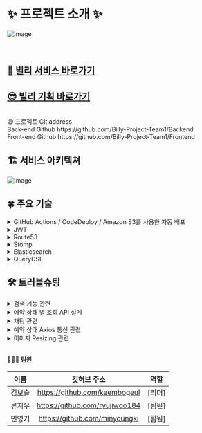 # ✨ 프로젝트 소개 ✨

![image](https://user-images.githubusercontent.com/83330576/193493626-9350d558-50c1-4f3c-adc3-a3d7b7919b0a.png)

<br>
<h2><a href="https://billyproject.shop" dir="auto">🤩 빌리 서비스 바로가기</a></h2>
<h2><a href="https://gossamer-bath-a39.notion.site/Billy-1c64df5f1eb64281aad11b693835e3bc" dir="auto">😎 빌리 기획 바로가기</a></h2>
<br>
😆 프로젝트 Git address<br>
Back-end Github https://github.com/Billy-Project-Team1/Backend<br>
Front-end Github https://github.com/Billy-Project-Team1/Frontend<br>

## <h2>🏗 서비스 아키텍쳐</h2>
![image](https://user-images.githubusercontent.com/83330576/193495609-2b7f78ad-6191-4014-9b8c-9c2cc5ba37db.png)

## <h2>🍀 주요 기술</h2>
<details>
  <summary> GitHub Actions / CodeDeploy / Amazon S3를 사용한 자동 배포 </summary>
  <ul dir="auto">
    <li>
      유저의 측면에서 서버가 중단되어 서비스를 이용하지 못하는 상황을 막고자
GitHub Action으로 빌드를 진행하고 빌드한 파일을 S3에 업로드한 후
Codedeploy에서 사전에 작성된 script를 기반으로 자동 배포를 할 수 있도록 구현
    </li>
  </ul>
</details>

<details>
  <summary> JWT </summary>
  <ul dir="auto">
    <li>
      권한 부여 :  사용자가 로그인하면 이후의 각 요청에는 JWT가 포함되어 사용자가 해당 토큰으로 허용된 경로, 서비스 및 리소스에 액세스할 수 있음
    </li>
    <li>
      정보 교환 :  JSON 웹 토큰은 당사자 간에 정보를 안전하게 전송하는 좋은 방법
JWT는 보낸 사람이 자신이 누구인지 확인할 수 있음
또한 헤더와 페이로드를 사용하여 서명을 계산하므로 내용이 조작되지 않았는지 확인할 수도 있음
    </li>
  </ul>
</details>

<details>
  <summary> Route53 </summary>
  <ul dir="auto">
    <li>
      지연시간 기반 연결(Latency Based Routing) : 도메인 하나에 각 지역별로 가장 빠른 곳으로 연결해주는 서비시로 접속자하는 사용자가 전세계 어디서든 가장 반응이 빠른 네임서버로로 연결해주는 아주 훌륭한 서비스
    </li>
    <li>
      속도가 아주 빠른 유료 DNS 기반 : 일반적으로 한국의 도메인 주소 서비스 업체에서 무료로 제공하는 네임서버는 대부분 4개 이하로써 고정되어있는데 이로 인하여 해당 호스팅사에서 트래픽이 증가하면 네임서버 연결 단에서 먼저 시간 지체(Latency)가 일어나기 시작함. Route 53 에서는 해당 지역 리전의 가용 영역(Avaiable Area)에서 작동되는 수 천대의 네임서버에서 서버로드가 가장 작은 무작위 순서를 정해 할당하므로 네임서버의 동작 속도가 무척 빠름
    </li>
    <li>
      헬스 체크와 Fail Over : Route53은 자체적으로 Health check 기능을 가지고 있음. 즉, 하나의 DNS 명에 대해서 여러개의 IP 주소를 반환할 수 있는데, 해당 ip의 서버의 상태를 체크해서 장애 상태인 경우에는 네임서버의 리스에서 제외하고 있다가 장애가 복구 되면 다시 리스트에 추가하는 형태이므로 웹서버의 셧 다운타임을 최소로 하고 웹 사이트 반응 속도를 최대로 할 수 있는 기반 기술을 제공
    </li>
  </ul>
</details>

<details>
  <summary> Stomp </summary>
  <ul dir="auto">
    <li>
      Spring Security와 JWT를 연동해 메세지 보호 가능
    </li>
    <li>
      WebSocket만 사용해서 구현하면 요청,메시지 통신 과정을 처리하는 부분을 전부 구현해야 하지만 STOMP를 사용하면 기본적으로 pub/sub 구조로 되어있어 메시지를 발송하고, 메시지를 받아 처리하는 부분이 확실히 정해져 있기 때문에 개발하는 입장에서 명확하게 인지하고 개발할 수 있는 이점이 있습니다.
    </li>
  </ul>
</details>


<details>
  <summary> Elasticsearch </summary>
  <ul dir="auto">
    <li>JPA의 like절이나 contains절을 사용해서 검색기능을 구현할 때의 한계점
      <ul>
          <li>검색에 사용할 필드가 title과 detailLocation 두 가지였기 때문에 JPA로만 검색기능을 구현한다면 ex) 강남 자전거, 속초 헤어드라이기 이런식으로 지역과 제목 순으로 띄어쓰기를 포함해서만 검색이 가능한 한계점이 있었음
          </li>
      </ul>
    </li>
    <li>선택지는 Hibernate Search, Elasticsearch 등이 있었음</li>
    <li>두 가지 모두 구현해보았지만 Hibernate Search의 적용에 어려움이 있었고, Elasticsearch는 JPA의 Repository처럼 사용할 수 있었기 때문에 훨씬 간편하게 사용 가능, Elasticsearch 선택</li>
  </ul>
</details>
<details>
  <summary> QueryDSL </summary>
  <ul dir="auto">
    <li>다양한 조회 기능을 구현하고 싶고, 여러 테이블에서 데이터를 뽑아 사용하기 위함</li>
    <li>선택지는 QueryDSL, Native SQL, JOOQ 등이 있었음</li>
    <li>Native SQL은 데이터베이스 의존적, query문 작성이 QueryDSL보다 어려움</li>
    <li>QueryDSL은 Entity 클래스를 기반으로 QueryDSL 쿼리 전용 클래스를 만들어야 하는 단점이 있으나 자동으로 생성가능하며 사용이 매우 쉽고 직관적</li>
    <li>JOOQ은 QueryDSL 과 비교대상이 되는 프레임워크로 QueryDSL과 유사하며 Return 해주는 Class가 Entity가 아닌 별도의 Class 인 것이 단점.그리고 JOOQ은 유료데이터베이스에 대해서는 유료로 사용해야함</li>
    <li>현재 데이터베이스를 mysql을 사용하여 JOOQ 또한 무료로 사용 가능하지만 앞으로 계속 사용해볼 수 있는 확장성까지 고려해봤을 때 QueryDSL 사용해보는 것을 선택</li>
  </ul>
</details>

## <h2>🛠 트러블슈팅</h2>
<details>
  <summary> 검색 기능 관련 </summary>
  <ul dir="auto">
    <li><strong>문제 상황</strong>
        <ul dir="auto">
          <li>이전의 JPA의 like절이나 contains절을 사용할 때의 검색 기능은 ex) 강남 자전거, 속초 헤어드라이기 이런식으로 지역과 제목 순으로 띄어쓰기를 포함해서만 검색이 가능한 한계가 있었고, jmeter로 측정한 속도도 향상 시키고자함</li>
        </ul>
    </li>
    <li><strong>해결방안 1안</strong>
      <ul dir="auto">
        <li>Hibernate Search</li>
      </ul>
    </li>
    <li><strong>해결방안 2안</strong>
      <ul dir="auto">
        <li>Elasticsearch<br>
      </ul>
    </li>
    <li><strong>의견 조율</strong>
    <ul dir="auto">
      <li>Hibernate Search는 한글 검색 위주인 현재 프로젝트를 위해서는 Lucene Korean Analyzer 아리랑을 도입해야했고 적용 과정이 어려움, Elasticsearch는 한글 형태소 분석기인 nori를 쉽게 설치할 수 있고, Elasticsearch에서 색인된 데이터를 검색하고 시각화하는 기능을 제공해주는 Kibana에서 처음 index를 생성할 때 설정사항으로 글자를 쪼개서 검색할 수 있도록 설정이 가능</li>
      </ul>
    </li>
    <li><strong>의견 결정</strong>
      <ul dir="auto">
        <li>Elasticsearch으로 결정</li>
      </ul>
    </li>
    <li><strong>결과</strong>
      <ul dir="auto">
        <li>
          JMeter를 통해 1000명의 User가 동시에 이용했을 때의 평균 속도 10% 가량 감소
            <ul dir="auto">
              <li>
                JPA를 통한 검색 기능 JMeter Summary Report<br>
                ![image](https://user-images.githubusercontent.com/83330576/193503401-c3989dae-c43f-42e7-8e3f-e03fbb3ad52d.png)
              </li>
              <li>
                Elasticsearch를 통한 검색 기능 JMeter Summary Report<br>
                ![image](https://user-images.githubusercontent.com/83330576/193503457-cce38d2b-4e80-4f63-9fb3-c853ebcf1566.png)
              </li>
            </ul>
        </li>
      </ul>
    </li>
  </ul>
</details>

<details>
  <summary> 예약 상태 별 조회 API 설계 </summary>
  <ul dir="auto">
    <li><strong>문제 상황</strong>
        <ul dir="auto">
          <li>현재 프로젝트의 주요 기능 중 예약 상태 별 조회에서 빌려주는 사람 입장과 빌리는 사람 입장 모두에서 각 5가지의 상태 별 조회 기능 구현이 필요</li>
        </ul>
    </li>
    <li><strong>해결방안 1안</strong>
      <ul dir="auto">
        <li>빌리는 사람, 빌려주는 사람의 입장에서 각 5가지의 상태 별 API 구현 (총 10개의 API)</li>
      </ul>
    </li>
    <li><strong>해결방안 2안</strong>
      <ul dir="auto">
        <li>빌리는 사람, 빌려주는 사람의 입장에서 상태도 매개변수로 넣어주는 API 구현 (총 2개의 API)</li>
      </ul>
    </li>
    <li><strong>의견 조율</strong>
    <ul dir="auto">
      <li>1안은 프론트 측에서 만들어진 API를 호출하기만 하면 된다는 장점이 있지만 같은 로직의 API가 너무 많이 생김,  2안은 프론트 측에서 정해놓은 상태값을 전달해주기만 하면 2개의 API로 구현 가능</li>
      </ul>
    </li>
    <li><strong>의견 결정</strong>
      <ul dir="auto">
        <li>1안은 같은 로직을 반복적으로 10번이나 작성하기 때문에 매우 비효율적이라고 판단, 2안이 훨씬 효율적이라고 판단하여 결정</li>
      </ul>
    </li>
  </ul>
</details>

<details>
  <summary> 채팅 관련 </summary>
  <ul dir="auto">
    <li><strong>문제 상황</strong>
        <ul dir="auto">
          <li>채팅룸을 개설하는 권한은 빌리는 사람이 가지고 있음, 해당 물건을 빌려주는 사람의 경우 채팅방이 생성이 되었는지 알 수가 없음 빌리는 사람이 채팅방을 개설하고 들어갔을 때,  ENTER TYPE의 메세지를 서버로 전달 하는 과정에서 게시글의 주인도 입력해준다. 위 과정에서 useEffect로 post의 정보를 불러 왔지만, useEffect의 특성상 렌더링 이후에 실행이 되는 함수로 ENTER TYPE메세지를 보낼 때 게시글의주인 데이터가 undefined 으로 정의 되어 제대로 실행이 되지 않음</li>
        </ul>
    </li>
    <li><strong>해결방안 1안</strong>
      <ul dir="auto">
        <li>useEffect 내에 async await를 적용하여 dispatch로 불러온뒤 ENTER TYPE메세지를 보내게 끔 설정</li>
      </ul>
    </li>
    <li><strong>해결방안 2안</strong>
      <ul dir="auto">
        <li>Back-End 서버에서 별도로 invite 하는 로직을 만들어서 초대 알림 등을 보내 입장하였을 때 게시글의 주인이 ENTER가 되도록 설정</li>
      </ul>
    </li>
    <li><strong>의견 조율</strong>
    <ul dir="auto">
      <li>useEffect 내에 async await 를 적용하는 것이 일반적으로 사용되지 않았지만 callback 함수를 이용하여 콜백함수에 async await을 적용하여 해결 가능 해 보였고, back-end 서버에서 별도의 로직을 만드는데 시간적 소요가 많이 발생할 것으로 보임</li>
      </ul>
    </li>
    <li><strong>의견 결정</strong>
      <ul dir="auto">
        <li>해결 방안 1안으로 결정 </li>
      </ul>
    </li>
  </ul>
</details>

<details>
  <summary> 예약 상태 Axios 통신 관련 </summary>
  <ul dir="auto">
    <li><strong>문제 상황</strong>
        <ul dir="auto">
          <li>예약 상태 변경 버튼을 클릭하면 변경된 예약상태를 출력하지 못한다. 예약 상태변경 후 새로고침을 위해 ‘window.location.replace()’을 추가하여 새로고침이 되지만 첫 화면으로 관심목록 페이지가 보인다. 그리고 spa 프레임워크,라이브러리에서 권장하지 않는 로직이고 예약 상태 변경 후 이후의 작업을 진행하지 않아 새로고침이 필요했다.</li>
        </ul>
    </li>
    <li><strong>해결방안 1안</strong>
      <ul dir="auto">
        <li>response값에 데이터를 다시 받아와서 extrareducers에 넣어준다. (ex.filter 메소드사용)</li>
      </ul>
    </li>
    <li><strong>해결방안 2안</strong>
      <ul dir="auto">
        <li>extrareducers로 변경하지 않고, 현재 예약상태 리스트를 다시 axios로 get하여 반영</li>
      </ul>
    </li>
    <li><strong>의견 조율</strong>
      <ul dir="auto">
        <li>asxios 통신후 response 값에 success: true / false만 출력이 되어 별도 extrareducer를 변경 할 수 없는 상황. 해결방안 1안의 경우 소요되는 리소스가 크다</li>
      </ul>
    </li>
    <li><strong>의견 결정</strong>
      <ul dir="auto">
        <li>변경된 상태에 대해서 전체 리스트를 get해오는 것으로 결정</li>
      </ul>
    </li>
  </ul>
</details>

<details>
  <summary> 이미지 Resizing 관련 </summary>
  <ul dir="auto">
    <li><strong>문제 상황</strong>
        <ul dir="auto">
          <li>Main 페이지 및 포스트 상세 조회 시 업로드 이미지 크기별로 다른 1)렌더링 속도가 나타남 2)Lighthouse 성능 점수도 37점으로 낮은 점수로 나왔고 그 이유 대부분은 이미지 크기와 관련되어 있었다.</li>
        </ul>
    </li>
    <li><strong>해결방안 1안</strong>
      <ul dir="auto">
        <li>FrontEnd 측에서 라이브러리를 사용하여 최대 이미지 설정한 뒤 BackEnd 서버로 데이터를 보내주어 이미지 크기를 줄이는 법</li>
      </ul>
    </li>
    <li><strong>해결방안 2안</strong>
      <ul dir="auto">
        <li>FrontEnd 에서 현재와 같이 업로드 이미지 사이즈 제한 없이 보낸 뒤 BackEnd에서 S3로 업로드시 이미지 사이즈를 정하여 저장 하는 방법
            두 방안 모두 이미지가 쓰이는 가장 큰 크기(420px)를 최대로 하여 저장하는 방법을 고려 하였다.
        </li>
      </ul>
    </li>
    <li><strong>의견 조율</strong>
      <ul dir="auto">
        <li>해결 방안 2안의 경우 클라이언트에서 가공되지 않는 큰 이미지를 보내는 경우 서버에 부담이 생길 수 있고, 해결 방안 1안으로 진행 하였을 경우 업로드 전 이미지 미리보기 부터 최적화된 이미지 사이즈를 선택 할 수 있다. </li>
      </ul>
    </li>
    <li><strong>의견 결정</strong>
      <ul dir="auto">
        <li>해결 방안 1안으로 결정을 하여 아래와 같이 성능이 향상 되었다.</li>
      </ul>
    </li>
  </ul>
</details>


## <h4>👩‍👦‍👦 팀원</h4>
<table>
  <thead>
    <tr>
      <th align="center">이름</th>
      <th align="center">깃허브 주소</th>
      <th align="center">역할</th>
    </tr>
  </thead>
  <tbody>
    <tr>
      <td align="center">김보슬</td>
      <td align="center"><a href="https://github.com/keembogeul">https://github.com/keembogeul</a></td>
      <td align="center">[리더]</td>
    </tr>
    <tr>
      <td align="center">류지우</td>
      <td align="center"><a href="https://github.com/ryujiwoo184">https://github.com/ryujiwoo184</a></td>
      <td align="center">[팀원]</td>
    </tr>
    <tr>
      <td align="center">민영기</td>
      <td align="center"><a href="https://github.com/minyoungki">https://github.com/minyoungki</a></td>
      <td align="center">[팀원]</td>
    </tr>
  </tbody>
</table>


